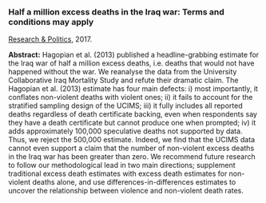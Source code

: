 ### Half a million excess deaths in the Iraq war: Terms and conditions may apply
[Research & Politics](http://journals.sagepub.com/doi/full/10.1177/2053168017732642), 2017.

**Abstract:**
Hagopian et al. (2013) published a headline-grabbing estimate for the Iraq war of half a million excess deaths, i.e. deaths that would not have happened without the war. We reanalyse the data from the University Collaborative Iraq Mortality Study and refute their dramatic claim. The Hagopian et al. (2013) estimate has four main defects: i) most importantly, it conflates non-violent deaths with violent ones; ii) it fails to account for the stratified sampling design of the UCIMS; iii) it fully includes all reported deaths regardless of death certificate backing, even when respondents say they have a death certificate but cannot produce one when prompted; iv) it adds approximately 100,000 speculative deaths not supported by data. Thus, we reject the 500,000 estimate. Indeed, we find that the UCIMS data cannot even support a claim that the number of non-violent excess deaths in the Iraq war has been greater than zero. We recommend future research to follow our methodological lead in two main directions; supplement traditional excess death estimates with excess death estimates for non-violent deaths alone, and use differences-in-differences estimates to uncover the relationship between violence and non-violent death rates.
